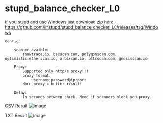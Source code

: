 # stupd_balance_checker_L0
If you stupd and use Windows just download zip here - https://github.com/imstupd/stupd_balance_checker_L0/releases/tag/Windows

    Config:

        scanner avaible:
            snowtrace.io, bscscan.com, polygonscan.com, optimistic.etherscan.io, arbiscan.io, bttcscan.com, gnosisscan.io

        Proxy:
            Supported only http/s proxy!!!
            proxy format:
                username:password@ip:port
            More proxy = better result!

        Delay:
            In seconds between check. Need if scanners block you proxy.



CSV Result 
![image](https://github.com/imstupd/stupd_balance_checker_L0/assets/133728995/164584a4-d649-4277-bf85-69d40404101d)

TXT Result
![image](https://github.com/imstupd/stupd_balance_checker_L0/assets/133728995/e899280d-755c-4226-b069-8d685f8c0256)

